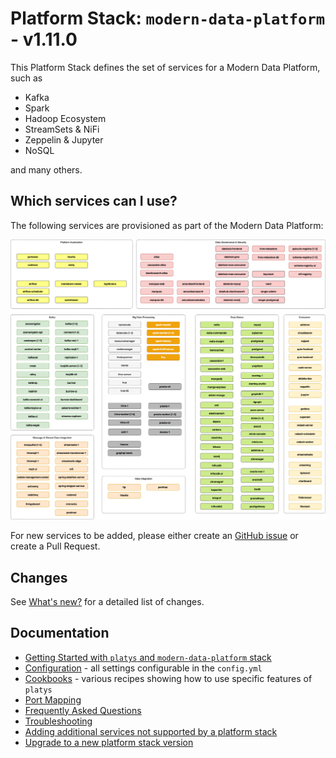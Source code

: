 # Platform Stack: `modern-data-platform` - v1.11.0

This Platform Stack defines the set of services for a Modern Data Platform, such as

* Kafka
* Spark
* Hadoop Ecosystem
* StreamSets & NiFi
* Zeppelin & Jupyter
* NoSQL

and many others. 

## Which services can I use? 

The following services are provisioned as part of the Modern Data Platform: 

![Alt Image Text](./documentation/images/modern-data-platform-overview.png "Modern Data Platform Overview")

For new services to be added, please either create an [GitHub issue](https://github.com/TrivadisPF/modern-data-analytics-stack/issues/new) or create a Pull Request.

## Changes 
See [What's new?](./documentation/changes.md) for a detailed list of changes.

## Documentation

  * [ Getting Started with `platys` and `modern-data-platform` stack](./documentation/getting-started.md)
  * [Configuration](./documentation/configuration.md) - all settings configurable in the `config.yml`
  * [Cookbooks](./cookbooks/README.md) - various recipes showing how to use specific features of `platys`
  * [Port Mapping](./documentation/port-mapping.md)
  * [Frequently Asked Questions](./documentation/faq.md)
  * [Troubleshooting](./documentation/troubleshooting.md)
  * [Adding additional services not supported by a platform stack](https://github.com/TrivadisPF/platys/blob/master/documentation/docker-compose-override.md)
  * [Upgrade to a new platform stack version](https://github.com/TrivadisPF/platys/blob/master/documentation/upgrade-platform-stack.md)